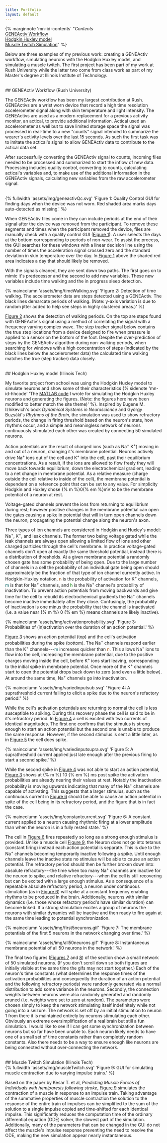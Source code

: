 ```yaml
---
title: Portfolio
layout: default
---
```


{% marginnote 'mn-id-contents' "*Contents*<br>
[GENEActiv Workflow](#geneactiv)<br>
[Hodgkin Huxley model](#HHmodel)<br>
[Muscle Twitch Simulation](#twitch)" %}

Below are three examples of my previous work: creating a GENEActiv workflow,
simulating neurons with the Hodgkin Huxley model, and simulating a muscle twitch.
The first project has been part of my work at Rush University while the
latter two come from class work as part of my Master's degree at Illinois
Institute of Technology.

<br>
## GENEActiv Workflow (Rush University)<a name="geneactiv"></a>

The GENEActiv workflow has been my largest contribution at Rush.
GENEActivs are a wrist worn device that record a high time resolution
accelerometer signal along with skin temperature and light intensity.
The GENEActivs are used as a modern replacement for a previous activity monitor,
an actical, to provide additional information.
Actical used an accelerometer as well but to save limited storage space the
signal was processed in real-time to a new "counts" signal intended to summarize
the wearer's activity levels over the last 15 seconds.
As such the first task was to imitate the actical's signal to allow GENEActiv
data to contribute to the actical data set.

After successfully converting the GENEActiv signal to counts, incoming files
needed to be processed and summarized to start the inflow of new data.
Processing includes quality control, converting to counts, calculating actical's
variables and, to make use of the additional information in the GENEActiv
signals, calculating new variables from the raw accelerometer signal.

<br>
{% fullwidth 'assets/img/geneactivQc.svg'
'Figure 1: Quality Control GUI for finding days when the device was not worn.
Red shaded area marks days auto-detected as missing.' %}<a name ="geneactivQc"></a>
<br>

When GENEActiv files come in they can include periods at the end of their signal
after the device was removed from the participant.
To remove these segments and times when the participant removed the device,
files are manually check with a quality control GUI ([Figure 1](#geneactivQc)).
A user selects the days at the bottom corresponding to periods of non-wear.
To assist the process, the GUI searches for these windows with a linear
decision line using the number of times the acceleration signal crossed zero and
the standard deviation in skin temperature over the day. 
In [Figure 1](#geneactivQc) above the shaded red area indicates a day that
should likely be removed.

With the signals cleaned, they are sent down two paths.
The first goes on to mimic it's predecessor and the second to add new variables.
These new variables include time walking and the in progress sleep detection.

{% maincolumn 'assets/img/timeWalking.svg'
'Figure 2: Detection of time walking.
The accelerometer data are steps detected using a GENEActiv.
The black lines demarcate periods of walking.
(Note: y-axis variation is due to random jitter added to help see steps in
highly clustered areas.)' %}<a name ="timeWalking"></a>

[Figure 2](#timewalking) shows the detection of walking periods. On the top are
steps found with GENEActiv's signal using a method of correlating the signal
with a frequency varying complex wave.
The step tracker signal below contains the true step locations from a device
designed to fire when pressure is applied to a sensor on the bottom of the foot.
Despite the over-prediction of steps by the GENEActiv algorithm during
non-walking periods, when searching for windows with a high concentration of
steps (indicated by the black lines below the accelerometer data) the calculated
time walking matches the true (step tracker) data closely.

<br>
## Hodgkin Huxley model (Illinois Tech)<a name="HHmodel"></a>

My favorite project from school was using the Hodgkin Huxley model to simulate
neurons and show some of their characteristics
{% sidenote 'mn-id-hhcode' 
'The [MATLAB code](https://github.com/DavidRConnell/Hodgkin_Huxley_Model)
I wrote for simulating the Hodgkin Huxley neurons and generating the figures.
(Note: the figures here have been modified to better match the site theme)' %}.
Inspired by Eugene M. Izhikevich's book *Dynamical Systems in Neuroscience* and
György Buzsáki's *Rhythms of the Brain*, the simulation was used to show
refractory periods, the change in firing threshold based on the
neuron's state, how rhythms occur, and a simple and meaningless network of
neurons continuously stimulated each other was created by connecting 50
simulated neurons.

Action potentials are the result of charged ions (such as Na<sup>+</sup>
K<sup>+</sup>) moving in and out of a neuron, changing it's membrane potential.
Neurons actively drive Na<sup>+</sup> ions out of the cell and K<sup>+</sup>
into the cell, past their equilibrium concentrations.
As a result, if the ions are allowed to flow freely they will move back towards
equilibrium, down the electrochemical gradient, leading to a net change in
membrane potential.
As a relative measure (charge outside the cell relative to inside of the
cell), the membrane potential is dependent on a reference point that can be
set to any value.
For simplicity Hodgkin and Huxley chose {% m %}0{% em %}mV to be the membrane
potential of a neuron at rest.

Voltage-gated channels prevent the ions from returning to equilibrium during
rest; however positive changes in the membrane potential can open the gates
causing a spike in potential that will in turn open channels down the neuron,
propagating the potential change along the neuron's axon.

Three types of ion channels are considered in Hodgkin and Huxley's
model: Na<sup>+</sup>, K<sup>+</sup>, and leak channels.
The former two being voltage gated while the leak channels are always open
allowing a limited flow of ions and other charged particles through the cell's
membrane.
In practice voltage-gated channels don't open at exactly the same threshold
potential, instead there is a distribution of thresholds.
At a given membrane potential a randomly chosen gate has some probability of
being open.
Due to the large number of channels in a cell the probability of an individual
gate being open should approximately be the fraction of that type of ion
channel currently active.
In Hodgkin-Huxley notation, <span style="color:#a04800">n</span> is the
probability of activation for K<sup>+</sup> channels, 
<span style="color:#006060">m</span> is that for Na<sup>+</sup> channels, and
<span style="color:#008000">h</span> is the Na<sup>+</sup> channel's probability
of inactivation.
To prevent action potentials from moving backwards and give time for the cell to
rebuild its electrochemical gradients the Na<sup>+</sup> channels become
inactive immediately after they close.
Confusingly, the probability of inactivation is one minus the probability that
the channel is inactivated (i.e. a value near {% m %} 0 {% em %} means channels
are likely inactive).

{% maincolumn 'assets/img/activationprobability.svg' 
'Figure 3: Probabilities of (in)activation over the duration of an action
potential.' %}<a name="activationprobability"></a>

[Figure 3](#activationprobability) shows an action potential (top) and the
cell's activation probabilities during the spike (bottom).
The Na<sup>+</sup> channels respond earlier than the K<sup>+</sup> channels---<span style="color:#006060">m</span> increases quicker than 
<span style="color:#a04800">n</span>.
This allows Na<sup>+</sup> ions to flow into the cell, increasing the membrane
potential, due to the positive charges moving inside the cell, before
K<sup>+</sup> ions start leaving, corresponding to the initial spike in membrane
potential.
Once more of the K<sup>+</sup> channels start to open the potential drops back
down to zero (and even a little below).
At around the same time, Na<sup>+</sup> channels go into inactivation.

{% maincolumn 'assets/img/variedinputsub.svg'
"Figure 4: A suprathreshold current failing to elicit a spike due to the neuron's refactory
period." %}<a name="variedinputsub"></a>

While the cell's activation potentials are returning to normal the cell is less
susceptible to spiking.
During this recovery phase the cell is said to be in it's refractory period.
In [Figure 4](#variedinputsup) a cell is excited with two currents of identical
magnitudes.
The first one confirms that the stimulus is strong enough to start an action
potential but the second one is unable to produce the same response.
However, if the second stimulus is sent a little later, as in [Figure
5](#variedinputsupra) the cell does spike.

{% maincolumn 'assets/img/variedinputsupra.svg' 
'Figure 5: A suprathreshold current applied just late enough after the previous
firing to start a second spike.' %}<a name="variedinputsupra"></a>

While the second spike in [Figure 4](#variedinputsup) was not able to start an
action potential, [Figure 3](#activationprobability) shows at {% m %} 10 {% em %}
ms post spike the activation probabilities are already nearing their values at
rest.
Notably the inactivation probability is moving upwards indicating that many of
the Na<sup>+</sup> channels are capable of activating.
This suggests that a larger stimulus, such as the continuous current in 
[Figure 6](#constantcurrent) should be able to cause an action potential in
spite of the cell being in its refractory period, and the figure that is in fact
the case.

{% maincolumn 'assets/img/constantcurrent.svg'
'Figure 6: A constant current applied to a neuron causing rhythmic firing at a
lower amplitude than when the neuron is in a fully rested state.' %}<a
name="constantcurrent"></a>

The cell in [Figure 6](#constantcurrent) fires repeatedly so long as a strong
enough stimulus is provided.
Unlike a muscle cell [Figure 9](#muscleTwitch), the Neuron does not go into
tetanus (constant firing) instead each action potential is separate.
This is due to the Na<sup>+</sup> channels becoming temporarily inactive
following a spike.
Until enough channels leave the inactive state no stimulus will be able to cause
an action potential.
The refractory period should then be further broken down into:
absolute refractory---the time when too many Na<sup>+</sup> channels are
inactive for the neuron to spike, and relative refractory---when the cell
is still recovering but can be excited with a large enough stimulus.
As a consequence of a repeatable absolute refractory period, a neuron under
continuous stimulation (as in [Figure 6](#constantcurrent)) will spike
at a constant frequency enabling rhythms to be produced in the brain.
Additionally, neurons with similar dynamics (i.e. those whose refactory period's
have similar duration) can become linked.
If a strong stimulation excites a group of neurons the neurons with similar
dynamics will be inactive and then ready to fire again at the same time leading
to potential synchronization.

{% maincolumn 'assets/img/first5neurons.gif' 
'Figure 7: The membrane potentials of the first 5 neurons in the network
changing over time.' %}<a name="first5neurons"></a>

{% maincolumn 'assets/img/all50neurons.gif' 
'Figure 8: Instantaneous membrane potential of all 50 neurons in the network.'
%}<a name="all50neurons"></a>

The final two figures ([Figures 7](#first5neurons) and [8](#all50neurons)) of
the section show a small network of 50 simulated neurons.
(If you don't scroll down so both figures are initially visible at the same time
the gifs may not start together.)
Each of the neuron's time constants (what determines the response times of the
activation probabilities and consequently the duration of an action potential
and the following refractory periods) were randomly generated via a normal
distribution to add some variance in the neurons.
Secondly, the connection weights between neurons were also randomly generated
and randomly pruned (i.e. weights were set to zero at random).
The parameters were chosen simply to keep the network stimulating itself
indefinitely while not going into a seizure.
The network is set off by an initial stimulation to neuron 1 from there it is
maintained entirely by neurons stimulating each other.
Obviously an extreme oversimplification of a real brain but still a fun
simulation.
I would like to see if I can get some synchronization between neurons but so far
have been unable to.
Each neuron likely needs to have one of a small set of time constants rather
than completely random constants. 
Also there needs to be a way to ensure enough like neurons are being connected
without over-connecting the network.

<br>
## Muscle Twitch Simulation (Illinois Tech)<a name="twitch"></a>

<br>
{% fullwidth 'assets/img/muscleTwitch.svg'
'Figure 9: GUI for simulating muscle contraction due to varying impulse trains.' %}<a name="muscleTwitch"></a>
<br>

Based on the paper by Kesar T. et al, *Predicting Muscle Forces of Individuals with
hemiparesis following stroke*, [Figure 9](#muscleTwitch) simulates the
contraction of a muscle in response to an impulse train.
Taking advantage of the summative properties of muscle contraction the solution
to the response of the entire train of impulses can be simplified to the sum of
the solution to a single impulse copied and time-shifted for each identical
impulse.
This significantly reduces the computation time of the ordinary differential
equation (ODE) solver, the slowest part of the simulation.
Additionally, many of the parameters that can be changed in the GUI do not
affect the muscle's impulse response preventing the need to resolve the ODE,
making the new simulation appear nearly instantaneous.
